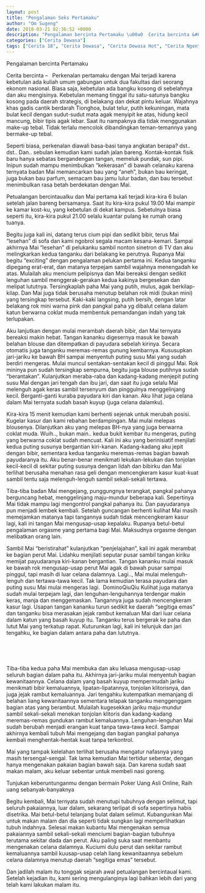 ```yaml
---
layout: post
title: "Pengalaman Seks Pertamaku"
author: "Om Sugeng"
date: 2018-03-21 02:36:52 +0000
description: "Pengalaman bercinta Pertamaku \u00a0  Cerita bercinta &#8211;\u00a0 \u00a0Perkenalan pertamaku dengan Mai terjadi karena kebetulan ada kuliah umum gabungan untuk dua fakultas dari seorang ekonom nasional. Biasa saja..."
categories: ["Cerita Dewasa"]
tags: ["Cerita 18", "Cerita Dewasa", "Cerita Dewasa Hot", "Cerita Ngentot", "Kumpulan Cerita Dewasa"]
---
```


Pengalaman bercinta Pertamaku
 

Cerita bercinta &#8211;   Perkenalan pertamaku dengan Mai terjadi karena kebetulan ada kuliah umum gabungan untuk dua fakultas dari seorang ekonom nasional. Biasa saja, kebetulan ada bangku kosong di sebelahnya dan aku mengisinya. Kebetulan memang tinggal itu satu-satunya bangku kosong pada daerah strategis, di belakang dan dekat pintu keluar. Wajahnya khas gadis cantik berdarah Tionghoa, bulat telur, putih kekuningan, mata bulat kecil dengan sudut-sudut mata agak menyipit ke atas, hidung kecil mancung, bibir tipis agak lebar. Saat itu nampaknya dia tidak menggunakan make-up tebal. Tidak terlalu mencolok dibandingkan teman-temannya yang bermake-up tebal.

Seperti biasa, perkenalan diawali basa-basi tanya angkatan berapa? dst.. dst.. Dan.. sebulan kemudian kami sudah jalan bareng. Kontak-kontak fisik baru hanya sebatas bergandengan tangan, memeluk pundak, sun pipi. Inipun sudah mampu menimbulkan “kekerasan” di bawah celanaku karena ternyata badan Mai memancarkan bau yang “aneh”, bukan bau keringat, juga bukan bau parfum, semacam bau jamu lulur badan, dan bau tersebut menimbulkan rasa betah berdekatan dengan Mai.

Petualangan bercintaualku dan Mai pertama kali terjadi kira-kira 6 bulan setelah jalan bareng bersamanya. Saat itu kira-kira pukul 19.00 Mai mampir ke kamar kost-ku, yang kebetulan di dekat kampus. Sebetulnya biasa seperti itu, kira-kira pukul 21.00 selalu kuantar pulang ke rumah orang tuanya.

Begitu juga kali ini, datang terus cium pipi dan sedikit bibir, terus Mai “lesehan” di sofa dan kami ngobrol segala macam kesana-kemari. Sampai akhirnya Mai “lesehan” di pelukanku sambil nonton sinetron di TV dan aku melingkarkan kedua tanganku dari belakang ke perutnya. Rupanya Mai begitu “exciting” dengan pengalaman pelukan pertama ini. Kedua tanganku dipegang erat-erat, dan matanya terpejam sambil wajahnya menengadah ke atas. Mulailah aku mencium pelipisnya dan Mai bereaksi dengan sedikit lenguhan sambil menggerak-gerakan kedua kakinya bergesekan dan melipat lututnya. Tersingkaplah paha Mai yang putih, mulus, agak berkilap-kilap. Dan Mai juga tidak berusaha menutup belahan rok midi (bukan mini) yang tersingkap tersebut. Kaki-kaki langsing, putih bersih, dengan latar belakang rok mini warna pink dan pangkal paha yg dibalut celana dalam katun berwarna coklat muda membentuk pemandangan indah yang tak terlupakan.

Aku lanjutkan dengan mulai merambah daerah bibir, dan Mai ternyata bereaksi makin hebat. Tangan kananku digesernya masuk ke bawah belahan blouse dan ditempatkan di payudara sebelah kirinya. Secara otomatis juga tanganku meremas-remas gunung kembarnya. Kususupkan jari-jariku ke bawah BH sampai menyentuh puting susu Mai yang sudah berdiri mengeras. Mulai muncul sentakan-sentakan kecil di pinggul Mai. Rok mininya pun sudah tersingkap sempurna, begitu juga blouse putihnya sudah “berantakan”. Kulanjutkan meraba-raba dan kadang-kadang menjepit puting susu Mai dengan jari tengah dan ibu jari, dan saat itu juga selalu Mai melenguh agak keras sambil tersenyum dan pinggulnya menggelinjang kecil. Berganti-ganti kuraba payudara kiri dan kanan. Aku lihat juga celana dalam Mai ternyata sudah basah kuyup (juga celana dalamku).

Kira-kira 15 menit kemudian kami berhenti sejenak untuk merubah posisi. Kugelar kasur dan kami rebahan berdampingan. Mai mulai melepas blousenya. Dilanjutkan aku yang melepas BH-nya yang juga berwarna coklat muda. Wuih.., bukan main.. kedua bukit kembar itu mengeras, puting yang berwarna coklat sudah mencuat. Kali ini aku yang berinisiatif menjilati kedua puting susunya bergantian kiri-kanan. Kadang-kadang aku jepit dengan bibir, sementara kedua tanganku meremas-remas bagian bawah payudaranya itu. Aku benar-benar menikmati lekukan-lekukan dan tonjolan kecil-kecil di sekitar puting susunya dengan lidah dan bibirku dan Mai terlihat berusaha menahan rasa geli dengan mencengkeram kasur kuat-kuat sambil tentu saja melenguh-lenguh sambil sekali-sekali tertawa.

Tiba-tiba badan Mai mengejang, punggungnya terangkat, pangkal pahanya berguncang hebat, menggelinjang maju-mundur beberapa kali. Sepertinya Mai tidak mampu lagi mengontrol pangkal pahanya itu. Dan payudaranya pun menjadi lembek kembali. Setelah guncangan berhenti kulihat Mai masih memejamkan matanya tapi tangannya sudah tidak mencengkeram kasur lagi, kali ini tangan Mai mengusap-usap kepalaku. Rupanya betul-betul pengalaman orgasme yang pertama bagi Mai. Maksudnya orgasme dengan melibatkan orang lain.

Sambil Mai “beristirahat” kulanjutkan “penjelajahan”, kali ini agak merambat ke bagian perut Mai. Lidahku menjilati seputar pusar sambil tangan kiriku memijat payudaranya kiri-kanan bergantian. Tangan kananku mulai masuk ke bawah rok mengusap-usap perut Mai agak di bawah pusar sampai pinggul, tapi masih di luar celana dalamnya. Lagi.., Mai mulai melenguh-lenguh dan tertawa-tawa kecil. Tak lama kemudian terasa payudara dan puting susu Mai mulai mengeras lagi.  DominoQiuQiu Kulihat juga matanya sudah mulai terpejam lagi, dan lenguhan-lenguhannya terdengar makin keras, manja dan menggemaskan. Tangannya juga sudah mencengkeram kasur lagi. Usapan tangan kananku turun sedikit ke daerah “segitiga emas” dan tanganku bisa merasakan jejak rambut kemaluan Mai dari luar celana dalam katun yang basah kuyup itu. Tanganku terus bergerak ke paha dan lutut Mai yang terkatup rapat. Kuturunkan lagi, kali ini telunjuk dan jari tengahku, ke bagian dalam antara paha dan lututnya.

 

 

Tiba-tiba kedua paha Mai membuka dan aku leluasa mengusap-usap seluruh bagian dalam paha itu. Akhirnya jari-jariku mulai menyentuh bagian kewanitaannya. Celana dalam yang basah kuyup mempermudah jariku menikmati bibir kemaluannya, lipatan-lipatannya, tonjolan klitorisnya, dan juga jejak rambut kemaluannya. Jari tengahku kutempatkan memanjang di belahan liang kewanitaannya sementara telapak tanganku menggenggam bagian atas yang berambut. Mulailah kugesekkan jariku maju-mundur sambil sekali-sekali menekan tonjolan klitoris dan kadang-kadang meremas-remas gundukan rambut kemaluannya. Lenguhan-lenguhan Mai sudah berubah menjadi erangan kuat tanpa tawa-tawa kecil. Sampai akhirnya kembali tubuh Mai mengejang dan bagian pangkal pahanya kembali menghentak-hentak kuat tanpa terkontrol.

Mai yang tampak kelelahan terlihat berusaha mengatur nafasnya yang masih tersengal-sengal. Tak lama kemudian Mai tertidur sebentar, dengan hanya mengenakan pakaian bagian bawah saja. Dan karena sudah saat makan malam, aku keluar sebentar untuk membeli nasi goreng.

Tunjukan keberuntunganmu dengan bermain Poker Uang Asli Online, Raih uang sebanyak-banyaknya

Begitu kembali, Mai ternyata sudah menutupi tubuhnya dengan selimut, tapi seluruh pakaiannya, luar dalam, sekarang terlipat di sofa sepertinya habis disetrika. Mai betul-betul telanjang bulat dalam selimut. Kubangunkan Mai untuk makan malam dan dia seperti tidak sungkan lagi memperlihatkan tubuh indahnya. Selesai makan kubantu Mai mengenakan semua pakaiannya sambil sekali-sekali menciumi bagian-bagian tubuhnya terutama sekitar dada dan perut. Aku paling suka saat membantu mengenakan celana dalamnya. Kuciumi dulu perut dan sekitar rambut kemaluannya sambil kuusap-usap celah liang kewanitaannya sebelum celana dalamnya menutup daerah “segitiga emas” tersebut.

Dan jadilah malam itu tonggak sejarah awal petualangan bercintaual kami. Setelah kejadian itu, kami sering mengulanginya lagi bahkan lebih dari yang telah kami lakukan malam itu.
